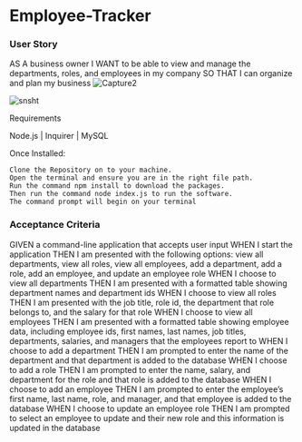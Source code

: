 # Employee-Tracker

### User Story
AS A business owner
I WANT to be able to view and manage the departments, roles, and employees in my company
SO THAT I can organize and plan my business
![Capture2](https://github.com/kingcaliente/Employee-Tracker/assets/15383027/4679ff67-e732-4dbe-b305-6e791da36583)

![snsht](https://github.com/kingcaliente/Employee-Tracker/assets/15383027/599b455c-4b7e-4c06-93d8-3459b9478a27)

Requirements

Node.js | Inquirer | MySQL

Once Installed:

    Clone the Repository on to your machine.
    Open the terminal and ensure you are in the right file path.
    Run the command npm install to download the packages.
    Then run the command node index.js to run the software.
    The command prompt will begin on your terminal


### Acceptance Criteria

GIVEN a command-line application that accepts user input
WHEN I start the application
THEN I am presented with the following options: view all departments, view all roles, view all employees, add a department, add a role, add an employee, and update an employee role
WHEN I choose to view all departments
THEN I am presented with a formatted table showing department names and department ids
WHEN I choose to view all roles
THEN I am presented with the job title, role id, the department that role belongs to, and the salary for that role
WHEN I choose to view all employees
THEN I am presented with a formatted table showing employee data, including employee ids, first names, last names, job titles, departments, salaries, and managers that the employees report to
WHEN I choose to add a department
THEN I am prompted to enter the name of the department and that department is added to the database
WHEN I choose to add a role
THEN I am prompted to enter the name, salary, and department for the role and that role is added to the database
WHEN I choose to add an employee
THEN I am prompted to enter the employee’s first name, last name, role, and manager, and that employee is added to the database
WHEN I choose to update an employee role
THEN I am prompted to select an employee to update and their new role and this information is updated in the database
